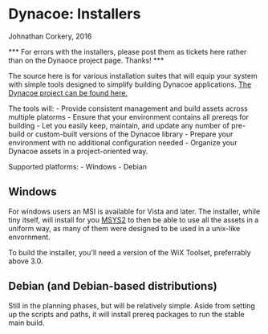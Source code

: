 Dynacoe: Installers
===================

Johnathan Corkery, 2016

*** For errors with the installers, please post them as tickets here rather than on the Dynaoce 
project 
page. Thanks! ***

The source here is for various installation suites that 
will equip your system with simple tools designed to 
simplify building Dynacoe applications. [The Dynacoe project can be found here.](http://github.com/jcorks/Dynacoe/)




The tools will:
    - Provide consistent management and build assets across multiple platorms
    - Ensure that your environment contains all prereqs for building 
    - Let you easily keep, maintain, and update any number of pre-build or custom-built versions of 
the Dynacoe library
    - Prepare your environment with no additional configuration needed
    - Organize your Dynacoe assets in a project-oriented way.

    

Supported platforms:
    - Windows
    - Debian
    
    
    
Windows
-------
For windows users an MSI is available for Vista and later. The installer, while tiny itself,
will install for you [MSYS2](https://msys2.github.io/) to then be able to use all the assets in a uniform 
way, as many of them were designed to be used in a unix-like envornment.

To build the installer, you'll need a version of the WiX Toolset, preferrably above 3.0.




Debian (and Debian-based distributions)
---------------------------------------

Still in the planning phases, but will be relatively simple. Aside from setting up the 
scripts and paths, it will install prereq packages to run the stable main build.



